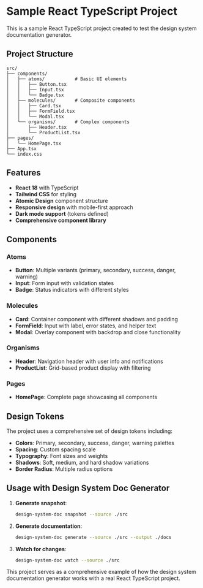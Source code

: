 # Sample React TypeScript Project

This is a sample React TypeScript project created to test the design system documentation generator.

## Project Structure

```
src/
├── components/
│   ├── atoms/           # Basic UI elements
│   │   ├── Button.tsx
│   │   ├── Input.tsx
│   │   └── Badge.tsx
│   ├── molecules/       # Composite components
│   │   ├── Card.tsx
│   │   ├── FormField.tsx
│   │   └── Modal.tsx
│   └── organisms/       # Complex components
│       ├── Header.tsx
│       └── ProductList.tsx
├── pages/
│   └── HomePage.tsx
├── App.tsx
└── index.css
```

## Features

- **React 18** with TypeScript
- **Tailwind CSS** for styling
- **Atomic Design** component structure
- **Responsive design** with mobile-first approach
- **Dark mode support** (tokens defined)
- **Comprehensive component library**

## Components

### Atoms
- **Button**: Multiple variants (primary, secondary, success, danger, warning)
- **Input**: Form input with validation states
- **Badge**: Status indicators with different styles

### Molecules
- **Card**: Container component with different shadows and padding
- **FormField**: Input with label, error states, and helper text
- **Modal**: Overlay component with backdrop and close functionality

### Organisms
- **Header**: Navigation header with user info and notifications
- **ProductList**: Grid-based product display with filtering

### Pages
- **HomePage**: Complete page showcasing all components

## Design Tokens

The project uses a comprehensive set of design tokens including:
- **Colors**: Primary, secondary, success, danger, warning palettes
- **Spacing**: Custom spacing scale
- **Typography**: Font sizes and weights
- **Shadows**: Soft, medium, and hard shadow variations
- **Border Radius**: Multiple radius options

## Usage with Design System Doc Generator

1. **Generate snapshot**:
   ```bash
   design-system-doc snapshot --source ./src
   ```

2. **Generate documentation**:
   ```bash
   design-system-doc generate --source ./src --output ./docs
   ```

3. **Watch for changes**:
   ```bash
   design-system-doc watch --source ./src
   ```

This project serves as a comprehensive example of how the design system documentation generator works with a real React TypeScript project.